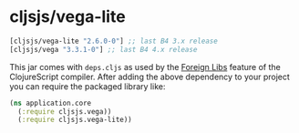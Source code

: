 # cljsjs/vega-lite

[](dependency)
```clojure
[cljsjs/vega-lite "2.6.0-0"] ;; last B4 3.x release
[cljsjs/vega "3.3.1-0"] ;; last B4 4.x release
```
[](/dependency)

This jar comes with `deps.cljs` as used by the [Foreign Libs][flibs] feature
of the ClojureScript compiler. After adding the above dependency to your project
you can require the packaged library like:

```clojure
(ns application.core
  (:require cljsjs.vega))
  (:require cljsjs.vega-lite))
```

[flibs]: https://clojurescript.org/reference/packaging-foreign-deps
